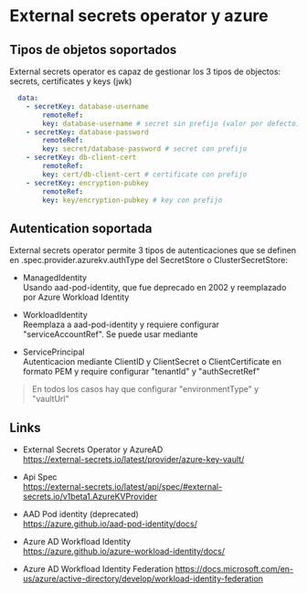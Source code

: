 # External secrets operator y azure

## Tipos de objetos soportados

External secrets operator es capaz de gestionar los 3 tipos de objectos: secrets, certificates y keys (jwk)

```yaml
  data:
    - secretKey: database-username
        remoteRef:
        key: database-username # secret sin prefijo (valor por defecto) 
    - secretKey: database-password
        remoteRef:
        key: secret/database-password # secret con prefijo
    - secretKey: db-client-cert
        remoteRef:
        key: cert/db-client-cert # certificate con prefijo
    - secretKey: encryption-pubkey
        remoteRef:
        key: key/encryption-pubkey # key con prefijo
```

## Autentication soportada

External secrets operator permite 3 tipos de autenticaciones que se definen en .spec.provider.azurekv.authType del SecretStore o ClusterSecretStore:

- ManagedIdentity  
Usando aad-pod-identity, que fue deprecado en 2002 y reemplazado por Azure Workload Identity

- WorkloadIdentity  
Reemplaza a aad-pod-identity y requiere configurar "serviceAccountRef".
Se puede usar mediante

- ServicePrincipal  
Autenticacion mediante ClientID y ClientSecret o ClientCertificate en formato PEM y require configurar "tenantId" y "authSecretRef"

> En todos los casos hay que configurar "environmentType" y "vaultUrl"

## Links

- External Secrets Operator y AzureAD  
<https://external-secrets.io/latest/provider/azure-key-vault/>

- Api Spec  
<https://external-secrets.io/latest/api/spec/#external-secrets.io/v1beta1.AzureKVProvider>

- AAD Pod identity (deprecated)  
<https://azure.github.io/aad-pod-identity/docs/>

- Azure AD Workfload Identity  
<https://azure.github.io/azure-workload-identity/docs/>

- Azure AD Workfload Identity Federation
<https://docs.microsoft.com/en-us/azure/active-directory/develop/workload-identity-federation>

